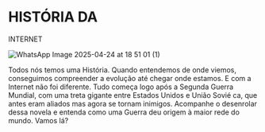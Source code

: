 # HISTÓRIA DA 
INTERNET



![WhatsApp Image 2025-04-24 at 18 51 01 (1)](https://github.com/user-attachments/assets/9b4c6e37-7973-4311-8cb1-ca72259fdc61)

 Todos nós temos uma História. Quando 
entendemos de onde viemos, conseguimos 
compreender a evolução até chegar onde 
estamos. E com a Internet não foi diferente. 
Tudo começa logo após a Segunda Guerra 
Mundial, com uma treta gigante entre Estados 
Unidos e União Sovié ca, que antes eram 
aliados mas agora se tornam inimigos. 
Acompanhe o desenrolar dessa novela e 
entenda como uma Guerra deu origem à maior 
rede do mundo. Vamos lá?
